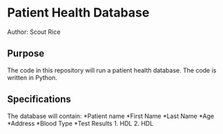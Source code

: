 # Patient Health Database

Author: Scout Rice

## Purpose
The code in this repository will run a patient health database.
The code is written in Python.

## Specifications
The database will contain:
*Patient name
    *First Name
    *Last Name
*Age
*Address
*Blood Type
*Test Results
    1. HDL
    2. HDL


